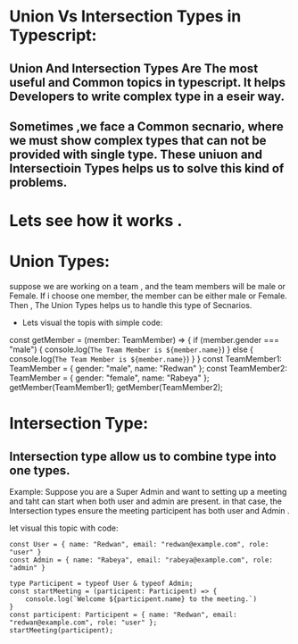 # Union  Vs Intersection Types in Typescript:

## Union And Intersection Types Are The most useful and Common topics in typescript. It helps Developers to write complex type in a eseir way.

## Sometimes ,we face a Common secnario, where we must show complex types that can not be provided with single type. These uniuon and Intersectioin Types helps us to solve this kind of problems.

# Lets see how it works .

# Union Types:

suppose we are working on a team , and the team members will be male or Female. If i choose one member, the member can be either male or Female.
Then , The Union Types helps us to handle this type of Secnarios.

* Lets visual the topis with simple code:


const getMember = (member: TeamMember) => {
    if (member.gender === "male") {
        console.log(`The Team Member is ${member.name}`)
    } else {
        console.log(`The Team Member is ${member.name}`)
    }
}
const TeamMember1: TeamMember = { gender: "male", name: "Redwan" };
const TeamMember2: TeamMember = { gender: "female", name: "Rabeya" };
getMember(TeamMember1);
getMember(TeamMember2);


# Intersection Type:
## Intersection type allow us to combine type into one types.

Example: Suppose you are a Super Admin and want to setting up a meeting and taht can start when both user and admin are present. in that case, the Intersection types ensure the meeting participent has both user and Admin .

let visual this topic with code:

```
const User = { name: "Redwan", email: "redwan@example.com", role: "user" }
const Admin = { name: "Rabeya", email: "rabeya@example.com", role: "admin" }

type Participent = typeof User & typeof Admin;
const startMeeting = (participent: Participent) => {
    console.log(`Welcome ${participent.name} to the meeting.`)
}
const participent: Participent = { name: "Redwan", email: "redwan@example.com", role: "user" };
startMeeting(participent);